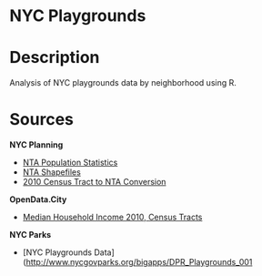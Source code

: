 NYC Playgrounds
===

# Description

Analysis of NYC playgrounds data by neighborhood using R.

# Sources

**NYC Planning**

* [NTA Population Statistics](http://www.nyc.gov/html/dcp/download/census/census2010/t_sf1_p2_nta.xlsx)
* [NTA Shapefiles](http://www.nyc.gov/html/dcp/download/bytes/nynta_14d.zip)
* [2010 Census Tract to NTA Conversion](http://www.nyc.gov/html/dcp/download/census/nyc2010census_tabulation_equiv.xlsx)

**OpenData.City**

* [Median Household Income 2010, Census Tracts](http://catalog.opendata.city/dataset/median-household-income-2010-census-tracts)

**NYC Parks**

* [NYC Playgrounds Data](http://www.nycgovparks.org/bigapps/DPR_Playgrounds_001